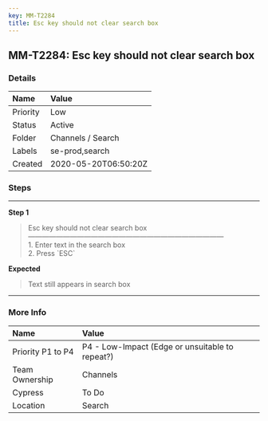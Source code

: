 ```yaml
---
key: MM-T2284
title: Esc key should not clear search box
---
```


## MM-T2284: Esc key should not clear search box

### Details

| Name     | Value                |
| :------- | :------------------- |
| Priority | Low                  |
| Status   | Active               |
| Folder   | Channels / Search    |
| Labels   | se-prod,search       |
| Created  | 2020-05-20T06:50:20Z |

### Steps

<hr/>

**Step 1**

> <article>Esc key should not clear search box<br />&mdash;&mdash;&mdash;&mdash;&mdash;&mdash;&mdash;&mdash;&mdash;&mdash;&mdash;&mdash;&mdash;&mdash;&mdash;&mdash;&mdash;&mdash;&mdash;&mdash;&mdash;&mdash;&mdash;&mdash;&mdash;&mdash;&mdash;&mdash;<br />1. Enter text in the search box<br />2. Press `ESC`</article>

**Expected**

> <article>Text still appears in search box</article>

<hr/>

### More Info

| Name              | Value                                           |
| :---------------- | :---------------------------------------------- |
| Priority P1 to P4 | P4 - Low-Impact (Edge or unsuitable to repeat?) |
| Team Ownership    | Channels                                        |
| Cypress           | To Do                                           |
| Location          | Search                                          |
